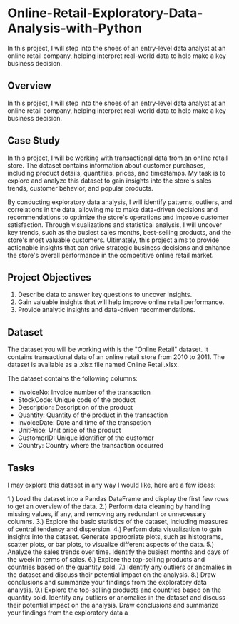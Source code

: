 # Online-Retail-Exploratory-Data-Analysis-with-Python
In this project, I will step into the shoes of an entry-level data analyst at an online retail company, helping interpret real-world data to help make a key business decision.

## Overview
In this project, I will step into the shoes of an entry-level data analyst at an online retail company, helping interpret real-world data to help make a key business decision.

## Case Study
In this project, I will be working with transactional data from an online retail store. The dataset contains information about customer purchases, including product details, quantities, prices, and timestamps. My task is to explore and analyze this dataset to gain insights into the store's sales trends, customer behavior, and popular products.

By conducting exploratory data analysis, I will identify patterns, outliers, and correlations in the data, allowing me to make data-driven decisions and recommendations to optimize the store's operations and improve customer satisfaction. Through visualizations and statistical analysis, I will uncover key trends, such as the busiest sales months, best-selling products, and the store's most valuable customers. Ultimately, this project aims to provide actionable insights that can drive strategic business decisions and enhance the store's overall performance in the competitive online retail market.

## Project Objectives
1. Describe data to answer key questions to uncover insights.
2. Gain valuable insights that will help improve online retail performance.
3. Provide analytic insights and data-driven recommendations.

## Dataset
The dataset you will be working with is the "Online Retail" dataset. It contains transactional data of an online retail store from 2010 to 2011. The dataset is available as a .xlsx file named Online Retail.xlsx.

The dataset contains the following columns:

* InvoiceNo: Invoice number of the transaction
* StockCode: Unique code of the product
* Description: Description of the product
* Quantity: Quantity of the product in the transaction
* InvoiceDate: Date and time of the transaction
* UnitPrice: Unit price of the product
* CustomerID: Unique identifier of the customer
* Country: Country where the transaction occurred

## Tasks
I may explore this dataset in any way I would like, here are a few ideas:

1.) Load the dataset into a Pandas DataFrame and display the first few rows to get an overview of the data.
2.) Perform data cleaning by handling missing values, if any, and removing any redundant or unnecessary columns.
3.) Explore the basic statistics of the dataset, including measures of central tendency and dispersion.
4.) Perform data visualization to gain insights into the dataset. Generate appropriate plots, such as histograms, scatter plots, or bar plots, to visualize different aspects of the data.
5.) Analyze the sales trends over time. Identify the busiest months and days of the week in terms of sales.
6.) Explore the top-selling products and countries based on the quantity sold.
7.) Identify any outliers or anomalies in the dataset and discuss their potential impact on the analysis.
8.) Draw conclusions and summarize your findings from the exploratory data analysis.
9.) Explore the top-selling products and countries based on the quantity sold.
Identify any outliers or anomalies in the dataset and discuss their potential impact on the analysis.
Draw conclusions and summarize your findings from the exploratory data a
